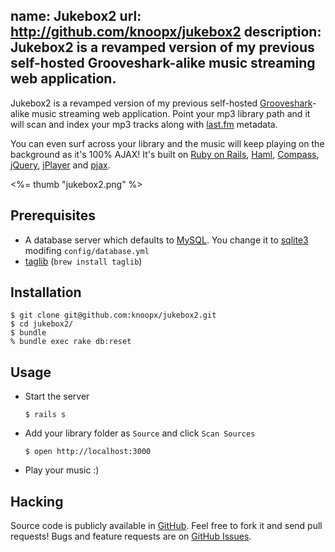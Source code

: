 name: Jukebox2
url: http://github.com/knoopx/jukebox2
description: Jukebox2 is a revamped version of my previous self-hosted Grooveshark-alike music streaming web application.
----
Jukebox2 is a revamped version of my previous self-hosted [Grooveshark](http://www.grooveshark.com)-alike music streaming web application.
Point your mp3 library path and it will scan and index your mp3 tracks along with [last.fm](http://last.fm) metadata.

You can even surf across your library and the music will keep playing on the background as it's 100% AJAX!
It's built on [Ruby on Rails](http://rubyonrails.org/), [Haml](http://haml-lang.com/), [Compass](http://compass-style.org/), [jQuery](http://jquery.com/), [jPlayer](http://jplayer.org/) and [pjax](http://pjax.heroku.com/).

<%= thumb "jukebox2.png" %>


## Prerequisites

* A database server which defaults to [MySQL](http://www.mysql.com/). You change it to [sqlite3](http://www.sqlite.org/) modifing `config/database.yml`
* [taglib](http://developer.kde.org/~wheeler/taglib.html) (`brew install taglib`)

## Installation

	$ git clone git@github.com:knoopx/jukebox2.git
	$ cd jukebox2/
	$ bundle
    % bundle exec rake db:reset

## Usage

* Start the server

      $ rails s

* Add your library folder as `Source` and click `Scan Sources`

      $ open http://localhost:3000

* Play your music :)

## Hacking

Source code is publicly available in [GitHub](https://github.com/knoopx/jukebox2). Feel free to fork it and send pull requests!
Bugs and feature requests are on [GitHub Issues](https://github.com/knoopx/jukebox2/issues).
